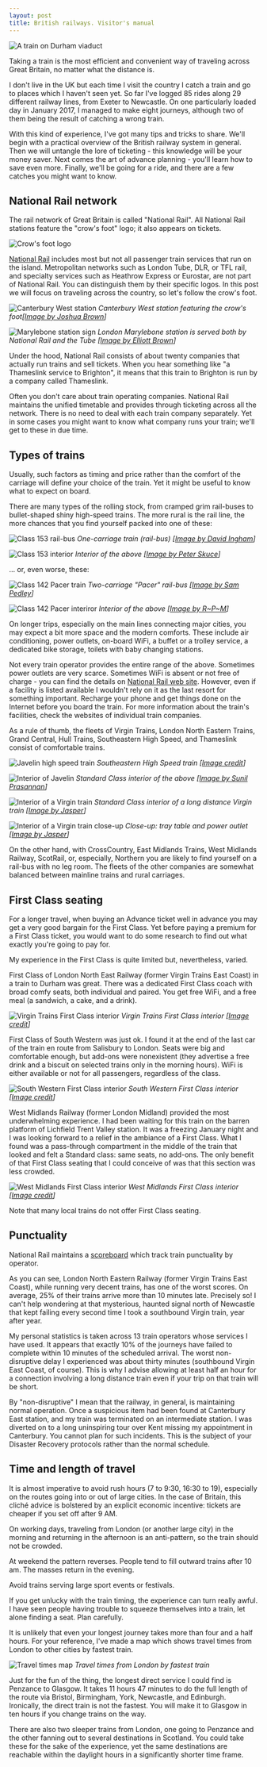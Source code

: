 ```yaml
---
layout: post
title: British railways. Visitor's manual
---
```


![A train on Durham viaduct](/images/uk/rail/Train_on_Durham_viaduct.jpg)

Taking a train is the most efficient and convenient way of traveling across Great Britain, no matter what the distance is.  

I don't live in the UK but each time I visit the country I catch a train and go to places which I haven't seen yet. So far I've logged 85 rides along 29 different railway lines, from Exeter to Newcastle. On one particularly loaded day in January 2017, I managed to make eight journeys, although two of them being the result of catching a wrong train. 

With this kind of experience, I've got many tips and tricks to share. We'll begin with a practical overview of the British railway system in general. Then we will untangle the lore of ticketing - this knowledge will be your money saver. Next comes the art of advance planning - you'll learn how to save even more. Finally, we'll be going for a ride, and there are a few catches you might want to know.



National Rail network
---------------------

The rail network of Great Britain is called "National Rail". All National Rail stations feature the "crow's foot" logo; it also appears on tickets. 

![Crow's foot logo](/images/uk/rail/National_Rail_logo_red.png)

[National Rail](http://www.nationalrail.co.uk/stations_destinations/maps.aspx#official) includes most but not all passenger train services that run on the island.  Metropolitan networks such as London Tube, DLR, or TFL rail, and specialty services such as Heathrow Express or Eurostar, are not part of National Rail. You can distinguish them by their specific logos.  In this post we will focus on traveling across the country, so let's follow the crow's foot.

![Canterbury West station](/images/uk/rail/Canterbury_West_Station.jpg)
*Canterbury West station featuring the crow's foot[[Image by Joshua Brown](https://commons.wikimedia.org/wiki/File:Canterbury_West_Station_(1).jpg)]*

![Marylebone station sign](/images/uk/rail/Marylebone_Station_British_Rail_and_Underground_2.jpg)
*London Marylebone station is served both by National Rail and the Tube [[Image by Elliott Brown](https://commons.wikimedia.org/wiki/File:London_Marylebone_Station_-_main_sign_-_British_Rail_and_Underground_(4673874463).jpg)]*

Under the hood, National Rail consists of about twenty companies that actually run trains and sell tickets. When you hear something like "a Thameslink service to Brighton", it means that this train to Brighton is run by a company called Thameslink.

Often you don't care about train operating companies. National Rail maintains the unified timetable and provides through ticketing across all the network. There is no need to deal with each train company separately. Yet in some cases you might want to know what company runs your train; we'll get to these in due time.

Types of trains
---------------

Usually, such factors as timing and price rather than the comfort of the carriage will define your choice of the train. Yet it might be useful to know what to expect on board.

There are many types of the rolling stock, from cramped grim rail-buses to bullet-shaped shiny high-speed trains. The more rural is the rail line, the more chances that you find yourself packed into one of these:

![Class 153 rail-bus](/images/uk/rail/Northern_class153_railbus.jpg)
*One-carriage train (rail-bus) [[Image by David Ingham](https://en.wikipedia.org/wiki/Northern_(train_operating_company)#/media/File:153358_Castleton_East_Junction.jpg)]*

![Class 153 interior](/images/uk/rail/Class153_railbus_interior.jpg)
*Interior of the above [[Image by Peter Skuce](https://en.wikipedia.org/wiki/British_Rail_Class_153#/media/File:153310_Internal.jpg)]*

... or, even worse, these:

![Class 142 Pacer train](/images/uk/rail/Northern_Pacer_2cars_train.jpg)
*Two-carriage "Pacer" rail-bus [[Image by Sam Pedley](https://www.flickr.com/photos/147485335@N05/33485782430)]*

![Class 142 Pacer interiror](/images/uk/rail/Northern_Pacer_interior.jpg)
*Interior of the above [[Image by R~P~M](https://www.flickr.com/photos/rpmarks/6300465434/in/photostream/)]*


On longer trips, especially on the main lines connecting major cities, you may expect a bit more space and the modern comforts. These include air conditioning, power outlets, on-board WiFi, a buffet or a trolley service, a dedicated bike storage, toilets with baby changing stations.  

Not every train operator provides the entire range of the above. Sometimes power outlets are very scarce.  Sometimes WiFi is absent or not free of charge - you can find the details on [National Rail web site](http://www.nationalrail.co.uk/stations_destinations/44866.aspx). However, even if a facility is listed available I wouldn't rely on it as the last resort for something important. Recharge your phone and get things done on the Internet before you board the train. For more information about the train's facilities, check the websites of individual train companies. 

As a rule of thumb, the fleets of Virgin Trains, London North Eastern Trains, Grand Central, Hull Trains, Southeastern High Speed, and Thameslink consist of comfortable trains. 


![Javelin high speed train](/images/uk/rail/javelin_train.jpg)
*Southeastern High Speed train [[Image credit](https://en.wikipedia.org/wiki/British_Rail_Class_395#/media/File:395018_London_St_Pancras.jpg)]*

![Interior of Javelin](/images/uk/rail/Javelin_Class_395__interior.jpg)
*Standard Class interior of the above [[Image by Sunil Prasannan](https://commons.wikimedia.org/wiki/File:Class_395_interior.JPG)]*

![Interior of a Virgin train](/images/uk/rail/Virgin_train_Standard_Class_interior.jpg)
*Standard Class interior of a long distance Virgin train [[Image by Jasper](https://www.flickr.com/photos/nintendowii/24130935726/in/photostream/)]*

![Interior of a Virgin train close-up](/images/uk/rail/Virgin_train_Standard_Class_interior_closeup.jpg)
*Close-up: tray table and power outlet [[Image by Jasper](https://www.flickr.com/photos/nintendowii/23528834084/in/photostream/)]*

On the other hand, with CrossCountry, East Midlands Trains, West Midlands Railway, ScotRail, or, especially, Northern you are likely to find yourself on a rail-bus with no leg room. The fleets of the other companies are somewhat balanced between mainline trains and rural carriages.



First Class seating
-------------------

For a longer travel, when buying an Advance ticket well in advance you may get a very good bargain for the First Class. Yet before paying a premium for a First Class ticket, you would want to do some research to find out what exactly you're going to pay for.

My experience in the First Class is quite limited but, nevertheless, varied.

First Class of London North East Railway (former Virgin Trains East Coast) in a train to Durham was great. There was a dedicated First Class coach with broad comfy seats, both individual and paired. You get free WiFi, and a free meal (a sandwich, a cake, and a drink). 

![Virgin Trains First Class interior](/images/uk/rail/Virgin_Trains_first_class_interior.jpg)
*Virgin Trains First Class interior [[Image credit](https://commons.wikimedia.org/wiki/File:Virgin_Trains_East_Coast_coach_11999.jpg)]*

First Class of South Western was just ok. I found it at the end of the last car of the train en route from Salisbury to London. Seats were big and comfortable enough, but add-ons were nonexistent  (they advertise a free drink and a biscuit on selected trains only in the morning hours). WiFi is either available or not for all passengers, regardless of the class. 

![South Western First Class interior](/images/uk/rail/SW_First_Class_Interior.jpg)
*South Western First Class interior [[Image credit](https://commons.wikimedia.org/wiki/File:444013_First_Class_Interior.jpg)]*

West Midlands Railway (former London Midland) provided the most underwhelming experience. I had been waiting for this train on the barren platform of Lichfield Trent Valley station. It was a freezing January night and I was looking forward to a relief in the ambiance of a First Class. What I found was a pass-through compartment in the middle of the train that looked and felt a Standard class: same seats, no add-ons. The only benefit of that First Class seating that I could conceive of was that this section was less crowded. 

![West Midlands First Class interior](/images/uk/rail/west_midlands_First_Class_Interior.JPG)
*West Midlands First Class interior [[Image credit](https://commons.wikimedia.org/wiki/File:350243_x_TCO_Vehicle_First_Class_Interior.JPG)]*

Note that many local trains do not offer First Class seating. 

Punctuality
-----------

National Rail maintains a [scoreboard](https://www.networkrail.co.uk/who-we-are/how-we-work/performance/public-performance-measure/) which track train punctuality by operator. 

As you can see, London North Eastern Railway (former Virgin Trains East Coast), while running very decent trains, has one of the worst scores. On average, 25% of their trains arrive more than 10 minutes late. Precisely so! I can't help wondering at that mysterious, haunted signal north of Newcastle that kept failing every second time I took a southbound Virgin train, year after year. 

My personal statistics is taken across 13 train operators whose services I have used. It appears that exactly 10% of the journeys have failed to complete within 10 minutes of the scheduled arrival. The worst non-disruptive delay I experienced was about thirty minutes (southbound Virgin East Coast, of course). This is why I advise allowing at least half an hour for a connection involving a long distance train even if your trip on that train will be short. 

By "non-disruptive" I mean that the railway, in general, is maintaining normal operation. Once a suspicious item had been found at Canterbury East station, and my train was terminated on an intermediate station. I was diverted on to a long uninspiring tour over Kent missing my appointment in Canterbury. You cannot plan for such incidents. This is the subject of your Disaster Recovery protocols rather than the normal schedule.

Time and length of travel
-------------------------

It is almost imperative to avoid rush hours (7 to 9:30, 16:30 to 19), especially on the routes going into or out of large cities. In the case of Britain, this cliché advice is bolstered by an explicit economic incentive: tickets are cheaper if you set off after 9 AM.

On working days, traveling from London (or another large city) in the morning and returning in the afternoon is an anti-pattern, so the train should not be crowded. 

At weekend the pattern reverses. People tend to fill outward trains after 10 am. The masses return in the evening.

Avoid trains serving large sport events or festivals. 

If you get unlucky with the train timing, the experience can turn really awful. I have seen people having trouble to squeeze themselves into a train, let alone finding a seat. Plan carefully.

It is unlikely that even your longest journey takes more than four and a half hours. For your reference, I've made a map which shows travel times from London to other cities by fastest train.

![Travel times map](/images/uk/rail/travel_times_map.png)
*Travel times from London by fastest train*

Just for the fun of the thing, the longest direct service I could find is Penzance to Glasgow. It takes 11 hours 47 minutes to do the full length of the route via Bristol, Birmingham, York, Newcastle, and Edinburgh. Ironically, the direct train is not the fastest. You will make it to Glasgow in ten hours if you change trains on the way.  

There are also two sleeper trains from London, one going to Penzance and the other fanning out to several destinations in Scotland. You could take these for the sake of the experience, yet the same destinations are reachable within the daylight hours in a significantly shorter time frame. 

